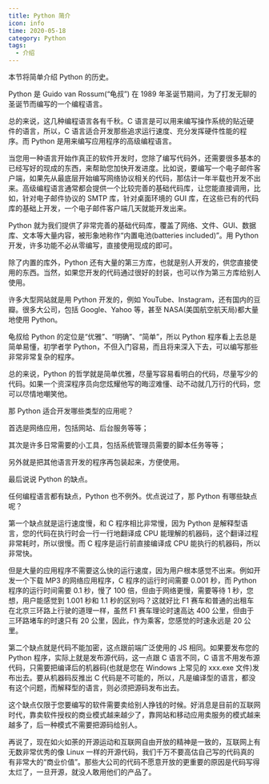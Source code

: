 ```yaml
---
title: Python 简介
icon: info
time: 2020-05-18
category: Python
tags:
  - 介绍
---
```


本节将简单介绍 Python 的历史。

<!-- more -->

Python 是 Guido van Rossum(“龟叔”) 在 1989 年圣诞节期间，为了打发无聊的圣诞节而编写的一个编程语言。

总的来说，这几种编程语言各有千秋。C 语言是可以用来编写操作系统的贴近硬件的语言，所以，C 语言适合开发那些追求运行速度、充分发挥硬件性能的程序。而 Python 是用来编写应用程序的高级编程语言。

当您用一种语言开始作真正的软件开发时，您除了编写代码外，还需要很多基本的已经写好的现成的东西，来帮助您加快开发进度。比如说，要编写一个电子邮件客户端，如果先从最底层开始编写网络协议相关的代码，那估计一年半载也开发不出来。高级编程语言通常都会提供一个比较完善的基础代码库，让您能直接调用，比如，针对电子邮件协议的 SMTP 库，针对桌面环境的 GUI 库，在这些已有的代码库的基础上开发，一个电子邮件客户端几天就能开发出来。

Python 就为我们提供了非常完善的基础代码库，覆盖了网络、文件、GUI、数据库、文本等大量内容，被形象地称作“内置电池(batteries included)”。用 Python 开发，许多功能不必从零编写，直接使用现成的即可。

除了内置的库外，Python 还有大量的第三方库，也就是别人开发的，供您直接使用的东西。当然，如果您开发的代码通过很好的封装，也可以作为第三方库给别人使用。

许多大型网站就是用 Python 开发的，例如 YouTube、Instagram，还有国内的豆瓣。很多大公司，包括 Google、Yahoo 等，甚至 NASA(美国航空航天局)都大量地使用 Python。

龟叔给 Python 的定位是“优雅”、“明确”、“简单”，所以 Python 程序看上去总是简单易懂，初学者学 Python，不但入门容易，而且将来深入下去，可以编写那些非常非常复杂的程序。

总的来说，Python 的哲学就是简单优雅，尽量写容易看明白的代码，尽量写少的代码。如果一个资深程序员向您炫耀他写的晦涩难懂、动不动就几万行的代码，您可以尽情地嘲笑他。

那 Python 适合开发哪些类型的应用呢？

首选是网络应用，包括网站、后台服务等等；

其次是许多日常需要的小工具，包括系统管理员需要的脚本任务等等；

另外就是把其他语言开发的程序再包装起来，方便使用。

最后说说 Python 的缺点。

任何编程语言都有缺点，Python 也不例外。优点说过了，那 Python 有哪些缺点呢？

第一个缺点就是运行速度慢，和 C 程序相比非常慢，因为 Python 是解释型语言，您的代码在执行时会一行一行地翻译成 CPU 能理解的机器码，这个翻译过程非常耗时，所以很慢。而 C 程序是运行前直接编译成 CPU 能执行的机器码，所以非常快。

但是大量的应用程序不需要这么快的运行速度，因为用户根本感觉不出来。例如开发一个下载 MP3 的网络应用程序，C 程序的运行时间需要 0.001 秒，而 Python 程序的运行时间需要 0.1 秒，慢了 100 倍，但由于网络更慢，需要等待 1 秒，您想，用户能感觉到 1.001 秒和 1.1 秒的区别吗？这就好比 F1 赛车和普通的出租车在北京三环路上行驶的道理一样，虽然 F1 赛车理论时速高达 400 公里，但由于三环路堵车的时速只有 20 公里，因此，作为乘客，您感觉的时速永远是 20 公里。

第二个缺点就是代码不能加密，这点跟前端广泛使用的 JS 相同。如果要发布您的 Python 程序，实际上就是发布源代码，这一点跟 C 语言不同，C 语言不用发布源代码，只需要把编译后的机器码(也就是您在 Windows 上常见的 xxx.exe 文件)发布出去。要从机器码反推出 C 代码是不可能的，所以，凡是编译型的语言，都没有这个问题，而解释型的语言，则必须把源码发布出去。

这个缺点仅限于您要编写的软件需要卖给别人挣钱的时候。好消息是目前的互联网时代，靠卖软件授权的商业模式越来越少了，靠网站和移动应用卖服务的模式越来越多了，后一种模式不需要把源码给别人。

再说了，现在如火如荼的开源运动和互联网自由开放的精神是一致的，互联网上有无数非常优秀的像 Linux 一样的开源代码，我们千万不要高估自己写的代码真的有非常大的“商业价值”。那些大公司的代码不愿意开放的更重要的原因是代码写得太烂了，一旦开源，就没人敢用他们的产品了。
